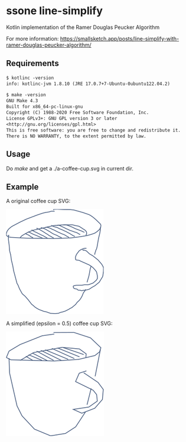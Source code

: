 
# ssone line-simplify

Kotlin implementation of the Ramer Douglas Peucker Algorithm

For more information: https://smallsketch.app/posts/line-simplify-with-ramer-douglas-peucker-algorithm/


## Requirements

```
$ kotlinc -version
info: kotlinc-jvm 1.8.10 (JRE 17.0.7+7-Ubuntu-0ubuntu122.04.2)
```

```
$ make -version
GNU Make 4.3
Built for x86_64-pc-linux-gnu
Copyright (C) 1988-2020 Free Software Foundation, Inc.
License GPLv3+: GNU GPL version 3 or later <http://gnu.org/licenses/gpl.html>
This is free software: you are free to change and redistribute it.
There is NO WARRANTY, to the extent permitted by law.
```


## Usage

Do _make_ and get a ./a-coffee-cup.svg in current dir.


## Example

A original coffee cup SVG:

![a-coffee-cup](svg/a-coffee-cup.svg)


A simplified (epsilon = 0.5) coffee cup SVG:

![a-coffee-cup(simplified)](svg/a-coffee-cup_simplified.svg)

